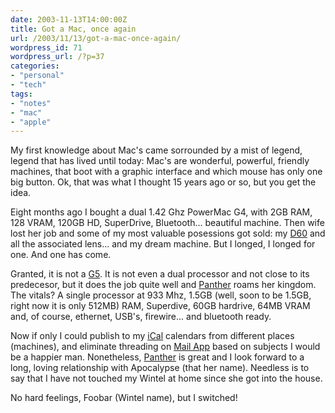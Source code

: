```yaml
---
date: 2003-11-13T14:00:00Z
title: Got a Mac, once again
url: /2003/11/13/got-a-mac-once-again/
wordpress_id: 71
wordpress_url: /?p=37
categories:
- "personal"
- "tech"
tags:
- "notes"
- "mac"
- "apple"
---
```


My first knowledge about Mac's came sorrounded by a mist of legend, legend that has lived until today: Mac's are wonderful, powerful, friendly machines, that boot with a graphic interface and which mouse has only one big button. Ok, that was what I thought 15 years ago or so, but you get the idea.

Eight months ago I bought a dual 1.42 Ghz PowerMac G4, with 2GB RAM, 128 VRAM, 120GB HD, SuperDrive, Bluetooth... beautiful machine. Then wife lost her job and some of my most valuable posessions got sold: my <a href="http://www.canoneos.com/d60/" title="Canon Digital SLR">D60</a> and all the associated lens... and my dream machine. But I longed, I longed for one. And one has come.

Granted, it is not a <a href="http://www.apple.com/powermac/" title="PowerMac G5">G5</a>. It is not even a dual processor and not close to its predecesor, but it does the job quite well and <a href="http://www.apple.com/macosx/" title="Mac OS X">Panther</a> roams her kingdom. The vitals? A single processor at 933 Mhz, 1.5GB (well, soon to be 1.5GB, right now it is only 512MB) RAM, Superdive, 60GB hardrive, 64MB VRAM and, of course, ethernet, USB's, firewire... and bluetooth ready.

Now if only I could publish to my <a href="http://www.apple.com/ical/" title="Apple iCal">iCal</a> calendars from different places (machines), and eliminate threading on <a href="http://www.apple.com/macosx/features/mail/" title="Mac OS X Mail">Mail App</a> based on subjects I would be a happier man. Nonetheless, <a href="http://www.apple.com/macosx/" title="Mac OS X">Panther</a> is great and I look forward to a long, loving relationship with Apocalypse (that her name). Needless is to say that I have not touched my Wintel at home since she got into the house.

No hard feelings, Foobar (Wintel name), but I switched!
